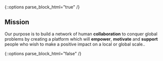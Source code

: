 {::options parse_block_html="true" /}

## Mission

Our purpose is to build a network of human **collaboration** to conquer global problems by creating a platform which will **empower**, **motivate** and **support** people who wish to make a positive impact on a local or global scale..


{::options parse_block_html="false" /}

